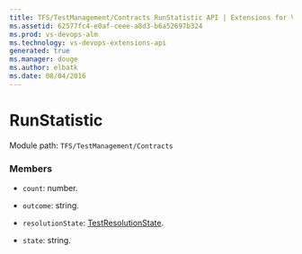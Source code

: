 ```yaml
---
title: TFS/TestManagement/Contracts RunStatistic API | Extensions for Visual Studio Team Services
ms.assetid: 62577fc4-e0af-ceee-a8d3-b6a52697b324
ms.prod: vs-devops-alm
ms.technology: vs-devops-extensions-api
generated: true
ms.manager: douge
ms.author: elbatk
ms.date: 08/04/2016
---
```


# RunStatistic

Module path: `TFS/TestManagement/Contracts`


### Members

* `count`: number. 

* `outcome`: string. 

* `resolutionState`: [TestResolutionState](../../../TFS/TestManagement/Contracts/TestResolutionState.md). 

* `state`: string. 

